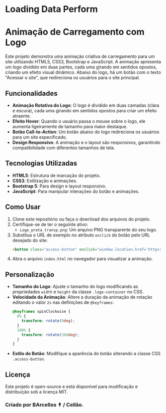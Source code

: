 # Loading Data Perform

# Animação de Carregamento com Logo

Este projeto demonstra uma animação criativa de carregamento para um site utilizando HTML5, CSS3, Bootstrap e JavaScript. A animação apresenta um logo dividido em duas partes, cada uma girando em sentidos opostos, criando um efeito visual dinâmico. Abaixo do logo, há um botão com o texto "Acessar o site", que redireciona os usuários para o site principal.

## Funcionalidades

- **Animação Rotativa do Logo**: O logo é dividido em duas camadas (clara e escura), cada uma girando em sentidos opostos para criar um efeito atraente.
- **Efeito Hover**: Quando o usuário passa o mouse sobre o logo, ele aumenta ligeiramente de tamanho para maior destaque.
- **Botão Call-to-Action**: Um botão abaixo do logo redireciona os usuários para um site especificado.
- **Design Responsivo**: A animação e o layout são responsivos, garantindo compatibilidade com diferentes tamanhos de tela.

## Tecnologias Utilizadas

- **HTML5**: Estrutura de marcação do projeto.
- **CSS3**: Estilização e animações.
- **Bootstrap 5**: Para design e layout responsivo.
- **JavaScript**: Para manipular interações do botão e animações.

## Como Usar

1. Clone este repositório ou faça o download dos arquivos do projeto.
2. Certifique-se de ter o seguinte ativo:
   - `Logo_preta_transp.png`: Um arquivo PNG transparente do seu logo.
3. Substitua o URL de exemplo no atributo `onclick` do botão pelo URL desejado do site:
   ```html
   <button class="access-button" onclick="window.location.href='https://www.seusite.com';">Acessar o site</button>
   ```
4. Abra o arquivo `index.html` no navegador para visualizar a animação.

## Personalização

- **Tamanho do Logo**: Ajuste o tamanho do logo modificando as propriedades `width` e `height` da classe `.logo-container` no CSS.
- **Velocidade da Animação**: Altere a duração da animação de rotação editando o valor `2s` nas definições de `@keyframes`:
  ```css
  @keyframes spinClockwise {
    0% {
      transform: rotate(0deg);
    }
    100% {
      transform: rotate(360deg);
    }
  }
  ```
- **Estilo do Botão**: Modifique a aparência do botão alterando a classe CSS `.access-button`.

## Licença

Este projeto é open-source e está disponível para modificação e distribuição sob a licença MIT. 
### Criado por BArcellos ↟ / Cellão.

